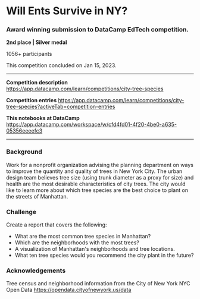 # Will Ents Survive in NY? 

### Award winning submission to DataCamp EdTech competition. 

**2nd place | Silver medal**

1056+ participants

This competition concluded on Jan 15, 2023.


******************************************************************************************

**Competition description**
https://app.datacamp.com/learn/competitions/city-tree-species

**Competition entries**
https://app.datacamp.com/learn/competitions/city-tree-species?activeTab=competition-entries

**This notebooks at DataCamp**
https://app.datacamp.com/workspace/w/cfd4fd01-4f20-4be0-a635-05356eeeefc3

******************************************************************************************

### Background

Work for a nonprofit organization advising the planning department on ways to improve the quantity and quality of trees in New York City. The urban design team believes tree size (using trunk diameter as a proxy for size) and health are the most desirable characteristics of city trees. The city would like to learn more about which tree species are the best choice to plant on the streets of Manhattan.

### Challenge

Create a report that covers the following:

- What are the most common tree species in Manhattan?
- Which are the neighborhoods with the most trees?
- A visualization of Manhattan's neighborhoods and tree locations.
- What ten tree species would you recommend the city plant in the future?

### Acknowledgements

Tree census and neighborhood information from the City of New York NYC Open Data 
https://opendata.cityofnewyork.us/data
